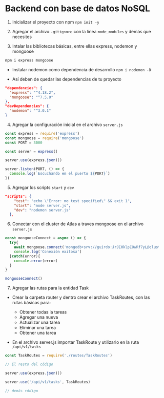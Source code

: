 # Backend con base de datos NoSQL

1. Inicializar el proyecto con npm
 `npm init -y`

2. Agregar el archivo `.gitignore` con la linea `node_modules` y demás que necesites

3. Intalar las bibliotecas básicas, entre ellas express, nodemon y mongoose

```bash
npm i express mongoose
```
  * Instalar nodemon como dependencia de desarrollo
  `npm i nodemon -D`

  * Así deben de quedar las dependencias de tu proyecto

  ```json
  "dependencies": {
    "express": "^4.18.2",
    "mongoose": "^7.5.0"
  },
  "devDependencies": {
    "nodemon": "^3.0.1"
  }
  ```

4. Agregar la configuración inicial en el archivo `server.js`

```js
const express = require('express')
const mongoose = require('mongoose')
const PORT = 3000

const server = express()

server.use(express.json())

server.listen(PORT, () => {
  console.log(`Escuchando en el puerto ${PORT}`)
})
```

5. Agregar los scripts `start` y `dev`

```json
"scripts": {
    "test": "echo \"Error: no test specified\" && exit 1",
    "start": "node server.js",
    "dev": "nodemon server.js"
  },
```

6. Conectar con el cluster de Atlas a traves mongoose en el archivo `server.js`

```js
const mongooseConnect = async () => {
  try{
    await mongoose.connect('mongodb+srv://guirdo:JrJI0klpEOwRf7yL@cluster0.2irewjx.mongodb.net/')
    console.log('Conexión exitosa')
  }catch(error){
    console.error(error)
  }
}

mongooseConnect()
```

7. Agregar las rutas para la entidad Task

  * Crear la carpeta router y dentro crear el archivo TaskRoutes, con las rutas básicas para:
    * Obtener todas la tareas
    * Agregar una nueva
    * Actualizar una tarea
    * Eliminar una tarea
    * Obtener una tarea

  * En el archivo server.js importar TaskRoute y utilizarlo en la ruta `/api/v1/tasks`

  ```js
  const TaskRoutes = require('./routes/TaskRoutes')

  // El resto del código

  server.use(express.json())

  server.use('/api/v1/tasks', TaskRoutes)

  // demás código
  ```

